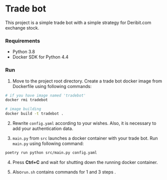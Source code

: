 # Trade bot
This project is a simple trade bot with a simple strategy 
for Deribit.com exchange stock.

### Requirements
- Python 3.8
- Docker SDK for Python 4.4

### Run
1) Move to the project root directory. 
   Create a trade bot docker image from Dockerfile using following commands:
~~~bash
# if you have image named 'tradebot'
docker rmi tradebot

# image building
docker build -t tradebot .
~~~

2) Rewrite ```config.yaml``` according to your wishes. 
   Also, it is necessary to add your authentication data.

3) ```main.py``` from ```src``` launches a docker container with your 
   trade bot. Run ```main.py``` using following command:
~~~bash
poetry run python src/main.py config.yaml
~~~

4) Press **Ctrl+C** and wait for shutting down the running docker container.

5) Also```run.sh``` contains commands for 1 and 3 steps .